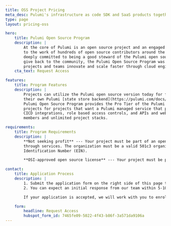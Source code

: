 ```yaml
---
title: OSS Project Pricing
meta_desc: Pulumi's infrastructure as code SDK and SaaS products together provide plans for all organizations, including OSI licensed  open source projects.
type: page
layout: pricing-oss

hero:
    title: Pulumi Open Source Program
    description: |
        At the core of Pulumi is an open source project and an engaged community. Pulumi exists thanks
        to the work of hundreds of open source contributors around the world. As a company, we are
        deeply committed to being a good steward of the Pulumi open source project. As a way to
        give back to the community, the Pulumi Open Source Program was created to help open source
        projects and teams innovate and scale faster through cloud engineering.
    cta_text: Request Access

features:
    title: Program Features
    description: |
        Projects can utilize the Pulumi open source version today for free if they prefer to manage
        their own Pulumi [state store backend](https://pulumi.com/docs/intro/concepts/state/). The
        Pulumi Open Source Program provides the Pro Tier of the Pulumi Service at no cost to qualifying
        projects for projects that want a Pulumi managed service that provides features such as dashboards,
        CICD integrations, role based access controls, and APIs and webhooks. Projects get 25 team
        members and unlimited project stacks.

requirements:
    title: Program Requirements
    description: |
        **Not seeking profit** --- Your project must be part of an open source foundation that does not seek to make a profit
        through services. The organization must be a valid 501c3 organization with a Employer
        Identification Number (EIN).

        **OSI-approved open source license** --- Your project must be published under an OSI-approved open source license.

contact:
    title: Application Process
    description: |
        1. Submit the application form on the right side of this page to help us verify that your project meets all program requirements.
        2. You can expect an initial response from our team within 5-10 business days. You may be asked to provide additional information

        If your application is accepted, we will work with you to enroll your account into the Program. Your application must be renewed annually to make sure that your project still meets the Program requirements, which may change from year to year. If you no longer qualify for renewal, we will work with you to make any needed transition as smooth as possible.

    form:
        headline: Request Access
        hubspot_form_id: 7465fe09-5022-4f43-b86f-3a571da9106a
---
```

